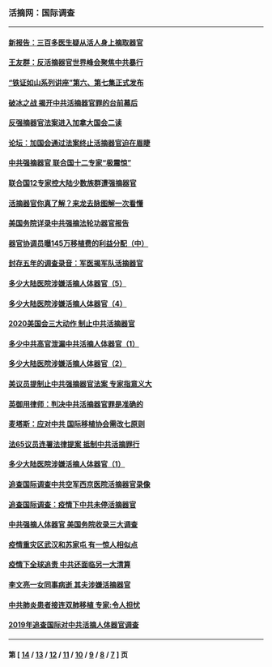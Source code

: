 ### 活摘网：国际调查
---
#### [新报告：三百多医生疑从活人身上摘取器官](../../pages/nf5947/n13703044.md?05020430) 
#### [王友群：反活摘器官世界峰会聚焦中共暴行](../../pages/nf5947/n13250738.md?05020430) 
#### [“铁证如山系列讲座”第六、第七集正式发布](../../pages/nf5947/n13106287.md?05020430) 
#### [破冰之战 揭开中共活摘器官罪的台前幕后](../../pages/nf5947/n13082457.md?05020430) 
#### [反强摘器官法案进入加拿大国会二读](../../pages/nf5947/n13033450.md?05020430) 
#### [论坛：加国会通过法案终止活摘器官迫在眉睫](../../pages/nf5947/n13029839.md?05020430) 
#### [中共强摘器官 联合国十二专家“极震惊”](../../pages/nf5947/n13024313.md?05020430) 
#### [联合国12专家控大陆少数族群遭强摘器官](../../pages/nf5947/n13023877.md?05020430) 
#### [活摘器官你真了解？来龙去脉图解一次看懂](../../pages/nf5947/n13013820.md?05020430) 
#### [美国务院详录中共强摘法轮功器官报告](../../pages/nf5947/n12944519.md?05020430) 
#### [器官协调员曝145万移植费的利益分配（中）](../../pages/nf5947/n12894547.md?05020430) 
#### [封存五年的调查录音：军医揭军队活摘器官](../../pages/nf5947/n12798692.md?05020430) 
#### [多少大陆医院涉嫌活摘人体器官（5）](../../pages/nf5947/n12768383.md?05020430) 
#### [多少大陆医院涉嫌活摘人体器官（4）](../../pages/nf5947/n12664434.md?05020430) 
#### [2020美国会三大动作 制止中共活摘器官](../../pages/nf5947/n12682004.md?05020430) 
#### [多少中共高官泄漏中共活摘人体器官（1）](../../pages/nf5947/n12671234.md?05020430) 
#### [多少大陆医院涉嫌活摘人体器官（2）](../../pages/nf5947/n12655589.md?05020430) 
#### [美议员提制止中共强摘器官法案 专家指意义大](../../pages/nf5947/n12630561.md?05020430) 
#### [英御用律师：判决中共活摘器官罪是准确的](../../pages/nf5947/n12580740.md?05020430) 
#### [麦塔斯：应对中共 国际移植协会需改七原则](../../pages/nf5947/n12514711.md?05020430) 
#### [法65议员连署法律提案 抵制中共活摘罪行](../../pages/nf5947/n12437047.md?05020430) 
#### [多少大陆医院涉嫌活摘人体器官（1）](../../pages/nf5947/n12414284.md?05020430) 
#### [追查国际调查中共空军西京医院活摘器官录像](../../pages/nf5947/n12348837.md?05020430) 
#### [追查国际调查：疫情下中共未停活摘器官](../../pages/nf5947/n12273415.md?05020430) 
#### [中共强摘人体器官 美国务院收录三大调查](../../pages/nf5947/n12181488.md?05020430) 
#### [疫情重灾区武汉和苏家屯 有一惊人相似点](../../pages/nf5947/n12150824.md?05020430) 
#### [疫情下全球追责 中共还面临另一大清算](../../pages/nf5947/n12070397.md?05020430) 
#### [李文亮一女同事病逝 其夫涉嫌活摘器官](../../pages/nf5947/n11957882.md?05020430) 
#### [中共肺炎患者接连双肺移植 专家:令人担忧](../../pages/nf5947/n11945516.md?05020430) 
#### [2019年追查国际对中共活摘人体器官调查](../../pages/nf5947/n11917733.md?05020430) 

---
#### 第 [ [14](./14.md?05020430) / [13](./13.md?05020430) / [12](./12.md?05020430) / [11](./11.md?05020430) / [10](./10.md?05020430) / [9](./9.md?05020430) / [8](./8.md?05020430) / [7](./7.md?05020430) ] 页
